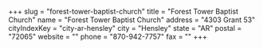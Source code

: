+++
slug = "forest-tower-baptist-church"
title = "Forest Tower Baptist Church"
name = "Forest Tower Baptist Church"
address = "4303 Grant 53"
cityIndexKey = "city-ar-hensley"
city = "Hensley"
state = "AR"
postal = "72065"
website = ""
phone = "870-942-7757"
fax = ""
+++
